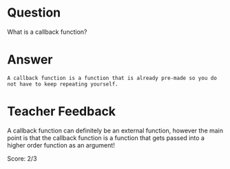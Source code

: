 # Question

What is a callback function?

# Answer
    A callback function is a function that is already pre-made so you do not have to keep repeating yourself. 

# Teacher Feedback

A callback function can definitely be an external function, however the main point is that the callback function is a function that gets passed into a higher order function as an argument! 

Score: 2/3